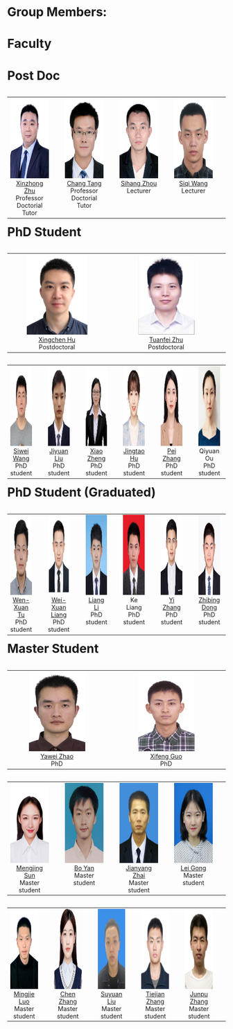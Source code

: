 # Group Members:

<h1 align=left> Faculty </h1>

<table width="90%" border="0" align="left" cellspacing="30">
        <tbody><tr valign="top" align="center">
          <td width="20%" style="padding-right:30px">
            <div> <img width="130" height="185" src="./groupmember/xinzhongzhu.jpg"></div>
            <div> <a href="http://xinzhongzhu.github.io/">Xinzhong Zhu</a> </div>
            <div> Professor Doctorial Tutor </div>
          </td>
          <td width="20%" style="padding-right:30px">
            <div> <img width="130" height="185" src="./groupmember/tangchang.png"></div>
            <div> <a href="http://tangchang.net/">Chang Tang</a> </div>
            <div> Professor Doctorial Tutor </div>
          </td>
          <td width="20%" style="padding-right:30px">
            <div> <img width="130" height="185" src="./groupmember/sihang.PNG"></div>
            <div> <a href="https://sihangzhou.github.io/">Sihang Zhou</a> </div>
            <div> Lecturer </div>
          </td>
          <td width="20%" style="padding-right:30px">
            <div> <img width="130" height="185" src="./groupmember/siqi.PNG"></div>
            <div> <a href="https://github.com/wangsiqinudt">Siqi Wang</a> </div>
            <div> Lecturer </div>
          </td>

<h1 align=left> Post Doc </h1>
       
<table width="90%" border="0" align="left" cellspacing="30">
        <tbody><tr valign="top" align="center">
          <td width="20%" style="padding-right:30px">
            <div> <img width="140" height="185" src="./groupmember/xingchen.jpg"></div>
            <div><a href="https://github.com/ownseven">  Xingchen Hu </a> </div>
            <div> Postdoctoral </div>
          </td>
          <td width="20%" style="padding-right:30px">
            <div> <img width="130" height="185" src="./groupmember/tuanfei.jpg"></div>
            <div> <a href="https://zhutuanfei.github.io/"> Tuanfei Zhu </a> </div>
            <div> Postdoctoral </div>
          </td>

               
 # PhD Student
                
 <table width="90%" border="0" align="left" cellspacing="30">
 		<tbody><tr valign="top" align="center">
        <td width="20%" style="padding-right:30px">
            <div> <img width="130" height="185" src="./groupmember/siweiwang.jpg"></div>
            <div> <a href="https://wangsiwei2010.github.io">Siwei Wang</a> </div>
            <div> PhD student </div>
          </td>
       <td width="20%" style="padding-right:30px">
            <div> <img width="130" height="185" src="./groupmember/liujiyuan.jpg"></div>
            <div> <a href="https://liujiyuan13.github.io/">Jiyuan Liu</a> </div>
            <div> PhD student </div>
       </td>
           <td width="20%" style="padding-right:30px">
            <div> <img width="122" height="185" src="./groupmember/zhengxiao1.jpg"></div>
            <div> <a href="https://xiaozh-nudt.github.io/">Xiao Zheng</a></div>
            <div> PhD student </div>
          </td>
     <td width="20%" style="padding-right:30px">
            <div> <img width="130" height="185" src="./groupmember/hujingtao.jpg"></div>
            <div><a href="https://hujingtao.github.io/">Jingtao Hu</a></div>
            <div> PhD student </div>
          </td>
     <td width="20%" style="padding-right:30px">
            <div> <img width="130" height="185" src="./groupmember/zhangpei.jpg"></div>
            <div> <a href="https://jeaninezp.github.io/">Pei Zhang</a></div>
            <div> PhD student </div>
          </td>
     <td width="20%" style="padding-right:30px">
            <div> <img width="130" height="185" src="./groupmember/ouqiyuan.jpeg"></div>
            <div> Qiyuan Ou</div>
            <div> PhD student </div>
          </td>
   

 <table width="90%" border="0" align="left" cellspacing="30">
 		<tbody><tr valign="top" align="center">
    <td width="20%" style="padding-right:30px">
            <div> <img width="140" height="185" src="./groupmember/wenxuan.jpg"></div>
            <div> <a href="https://wxtu.github.io">Wen-Xuan Tu</a></div>
            <div> PhD student </div>
          </td>
     <td width="20%" style="padding-right:30px">
            <div> <img width="130" height="185" src="./groupmember/lwx.jpg"></div>
            <div> <a href="https://wx-liang.github.io">Wei-Xuan Liang</a> </div>
            <div> PhD student </div>
          </td>
     <td width="20%" style="padding-right:30px">
            <div> <img width="130" height="185" src="./groupmember/liliang.jpg"></div>
            <div> <a href="https://liliangnudt.github.io/">Liang Li</a> </div>
            <div> PhD student </div>
          </td>
    <td width="20%" style="padding-right:30px">
            <div> <img width="130" height="185" src="./groupmember/liangke.jpg"></div>
            <div> Ke Liang </div>
            <div> PhD student </div>
          </td>
    <td width="20%" style="padding-right:30px">
            <div> <img width="140" height="185" src="./groupmember/zhangyi.jpg"></div>
            <div> <a href="https://github.com/ethan-yizhang">Yi Zhang</a></div>
            <div> PhD student </div>
          </td>
    <td width="20%" style="padding-right:30px">
           <div> <img width="130" height="185" src="./groupmember/dongzhibin1.jpg"></div>
            <div> <a href="https://dzboop.github.io/">Zhibing Dong</a> </div>
            <div> PhD student </div>
          </td>
                        
<h1 align=left>PhD Student (Graduated)</h1>
                
 <table width="90%" border="0" align="left" cellspacing="30">
 		<tbody><tr valign="top" align="center">                        
          <td width="20%" style="padding-right:30px">
            <div> <img width="130" height="185" src="./groupmember/yawei.PNG"></div>
            <div> <a href="https://yaweizhao.github.io">Yawei Zhao</a></div>
            <div> PhD </div>
          </td>
          <td width="20%" style="padding-right:30px">
            <div> <img width="130" height="185" src="./groupmember/xifeng.PNG"></div>
            <div> <a href="http://github.com/XifengGuo">Xifeng Guo</a> </div>
            <div> PhD </div>
          </td>
  
                        
  <h1 align=left>Master Student</h1>
                        
  <table width="90%" border="0" align="left" cellspacing="30">
 		<tbody><tr valign="top" align="center">
    <td width="20%" style="padding-right:30px">
            <div> <img width="120" height="185" src="./groupmember/sunmengjing.jpg"></div>
            <div> <a href="https://mengjingsun.github.io//">Mengjing Sun</a> </div>
            <div> Master student </div>
          </td>
     <td width="20%" style="padding-right:30px">
            <div> <img width="130" height="185" src="./groupmember/yanbo.jpg"></div>
            <div> <a href="https://bysen32.github.io/">Bo Yan</a></div>
            <div> Master student </div>
          </td>
     <td width="20%" style="padding-right:30px">
            <div> <img width="130" height="185" src="./groupmember/zhaijianyang.jpg"></div>
            <div> <a href="https://zhaijianyang.github.io/">Jianyang Zhai</a></div>
            <div> Master student </div>
          </td>
    <td width="20%" style="padding-right:30px">
            <div> <img width="140" height="185" src="./groupmember/gonglei.jpg"></div>
            <div> <a href="https://gongleii.github.io">Lei Gong</a></div>
            <div> Master student </div>
          </td>



  <table width="90%" border="0" align="left" cellspacing="30">
 		<tbody><tr valign="top" align="center">
        <td width="20%" style="padding-right:30px">
            <div> <img width="132" height="185" src="./groupmember/luomingjie.jpg"></div>
            <div> <a href="https://miracle0614.github.io/">Mingjie Luo</a></div>
            <div> Master student </div>
          </td>
    <td width="20%" style="padding-right:30px">
            <div> <img width="147" height="185" src="./groupmember/zhangchen.jpg"></div>
            <div> <a href="https://zctalk.github.io/">Chen Zhang</a></div>
            <div> Master student </div>
          </td>
    <td width="20%" style="padding-right:30px">
            <div> <img width="140" height="185" src="./groupmember/liusuyuan.jpg"></div>
            <div> <a href="https://tracesource.github.io//">Suyuan Liu</a></div>
            <div> Master student </div>
          </td>  
        <td width="20%" style="padding-right:30px">
            <div> <img width="140" height="185" src="./groupmember/zhangtiejian.jpg"></div>
            <div> <a href="https://tiejianzhang.github.io/">Tiejian Zhang</a></div>
            <div> Master student </div>
          </td>
    <td width="20%" style="padding-right:30px">
            <div> <img width="140" height="185" src="./groupmember/zhangjunpu.jpg"></div>
            <div> <a href="https://junpuzhang.github.io">Junpu Zhang</a></div>
            <div> Master student </div>
          </td>
